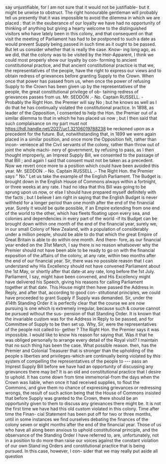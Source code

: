 say unjustifiable, for I am not sure that it would not be justifiable- but it might be unwise to obstruct. The right honourable gentleman will probably tell us presently that it was impossible to avoid the dilemma in which we are placed : that in the exuberance of our loyalty we have had no opportunity of thinking of anything but giving a hearty welcome to the distinguished visitors who have lately been in this colony, and that consequent on that visit the meeting of Parliament has had to be postponed to such a date as would prevent Supply being passed in such time as it ought to be passed. But let us consider whether that is really the case. Know- ing long ago, as we did, that the colony was to be visited by the Heir-Apparent, I think we could most properly show our loyalty by con- forming to ancient constitutional practice, and that ancient constitutional practice is that we, the representatives of the people, have the right to express our views and to obtain redress of grievances before granting Supply to the Crown. When once that power has passed from us, when once the power of refusing Supply to the Crown has been given up by the representatives of the people, the great constitutional privilege of ob- taining redress of grievances passes from us. Mr. SEDDON .- No. Captain RUSSELL. - Probably the Right Hon. the Premier will say No ; but he knows as well as I do that he has continually violated the constitutional practice. In 1898, as leader of the Opposition, I consented to help the Hon. the Premier out of a similar dilemma to that in which he has placed us now ; but I then said that such complaisance on my part must not https://hdl.handle.net/2027/uc1.32106019788238 be reckoned upon as a precedent for the future. But, notwithstanding that, in 1899 we were again placed in a similar position, and once more the Opposition felt, rather than incon- venience all the Civil servants of the colony, rather than throw out of joint the whole machi- nery of government, by refusing to pass, as I then thought improperly, an Imprest Supply Bill, we consented to the passage of that Bill ; and again I said that consent must not be taken as a precedent. Now we revert once more to a position which could have been avoided this year. Mr. SEDDON .- No. Captain RUSSELL .- The Right Hon. the Premier says " No." Let us take the example of the English Parliament. The Budget is brought down in the English House of Commons always within a fortnight, or three weeks at any rate. I had no idea that this Bill was going to be sprung upon us now, or else I should have prepared myself definitely with the facts ; but I believe I am right in saying that the English Budget is never withheld for a longer period than one month after the end of the financial year. Surely it would be quite possible, if an Empire extending from one end of the world to the other, which has fleets floating upon every sea, and colonies and dependencies in every part of the world -if its Budget can be brought down within one month of the end of the financial year, surely we, in our small Colony of New Zealand, with a population of considerably under a million people, should be able to do that which the great Empire of Great Britain is able to do within one month. And there- fore, as our financial year ended on the 31st March, I say there is no reason whatsoever why the Premier should not have been able to be ready to go on with the financial exposition of the affairs of the colony, at any rate, within two months after the end of our financial year. Sir, there was no possible reason that I can understand why His Excellency should not have convened Parliament about the 1st May, or shortly after that date-at any rate, long before the 1st July. Parliament, I say, might have been convened, and His Excellency might have delivered his Speech, giving his reasons for calling Parliament together at that date. This House might then have passed the Address in Reply, and after that, according to good con- stitutional principles, we could have proceeded to grant Supply if Supply was demanded. Sir, under the 414th Standing Order it is perfectly clear that the course we are now pursuing is one which is extremely irregular, because such & course cannot be pursued without the sus- pension of that Standing Order. It is known that the invariable custom was for the Address in Reply to be passed, and for Committee of Supply to be then set up. Why, Sir, were the representatives of the people not called to- gether ? The Right Hon. the Premier says it was impossible. I would like to know his reason for saying that. Was it that he was obliged personally to arrange every detail of the Royal visit? I maintain that no such thing has been the case. What possible reason. then, has the Premier and Colonial Treasurer that is stronger than the upholding of the people s liberties and privileges-which are continually being violated by this system of compelling the representatives of the people to \--- pass an Imprest Supply Bill before we have had an opportunity of discussing any grievances there may be? It is an old and constitutional practice that I desire to uphold. It has come down from time immemorial-from the days when the Crown was liable, when once it had received supplies, to flout the Commons, and give them no chance of expressing grievances or redressing wrongs, the result of such action being that the House of Commons insisted that before Supply was granted to the Crown, there should be an opportunity given to them to discuss any grievances there might be. It is not the first time we have had this old custom violated in this colony. Time after time the Finan- cial Statement has been put off for two or three months, until in some instances we find ourselves debating the finances of the colony seven or eight months after the end of the financial year. Those of us who have all along been anxious to uphold constitutional principle, and the observance of the Standing Order I have referred to, are, unfortunately, not in a position to do more than raise our voices against the constant violation of our own Stand ing Orders and constitutional practice that is being pursued. In this case, however, I con- sider that we may really put aside all question 